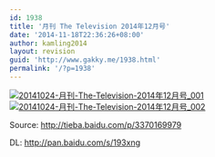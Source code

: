```yaml
---
id: 1938
title: '月刊 The Television 2014年12月号'
date: '2014-11-18T22:36:26+08:00'
author: kamling2014
layout: revision
guid: 'http://www.gakky.me/1938.html'
permalink: '/?p=1938'
---
```


[![20141024-月刊-The-Television-2014年12月号_001](http://www.yui-aragaki.org/wp-content/uploads/2014/11/20141024-月刊-The-Television-2014年12月号_001.jpg)](http://www.yui-aragaki.org/wp-content/uploads/2014/11/20141024-月刊-The-Television-2014年12月号_001.jpg) [![20141024-月刊-The-Television-2014年12月号_002](http://www.yui-aragaki.org/wp-content/uploads/2014/11/20141024-月刊-The-Television-2014年12月号_002.jpg)](http://www.yui-aragaki.org/wp-content/uploads/2014/11/20141024-月刊-The-Television-2014年12月号_002.jpg)

Source: <http://tieba.baidu.com/p/3370169979>

DL: <http://pan.baidu.com/s/193xng>